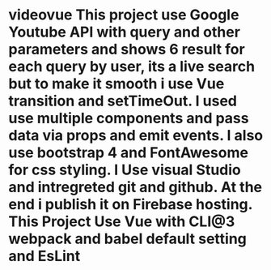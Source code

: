 
# videovue This project use Google Youtube API with query and other parameters and shows 6 result for each query by user, its a live search but to make it smooth i use Vue transition and setTimeOut. I used use multiple components and pass data via props and emit events. I also use bootstrap 4 and FontAwesome for css styling. I Use visual Studio and intregreted git and github. At the end i publish it on Firebase hosting. This Project Use Vue with CLI@3 webpack and babel default setting and EsLint

